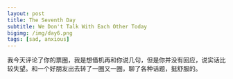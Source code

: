 ```yaml
---
layout: post
title: The Seventh Day
subtitle: We Don't Talk With Each Other Today
bigimg: /img/day6.png
tags: [sad, anxious]
---
```


我今天评论了你的票圈，我是想借机再和你说几句，但是你并没有回应，说实话比较失望。和一个好朋友出去转了一圈又一圈，聊了各种话题，挺舒服的。
